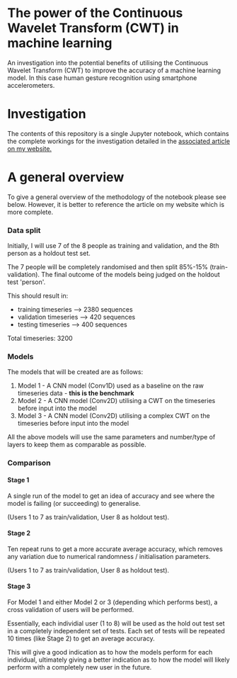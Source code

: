 # The power of the Continuous Wavelet Transform (CWT) in machine learning
An investigation into the potential benefits of utilising the Continuous Wavelet Transform (CWT) to improve the accuracy of a machine learning model. In this case human gesture recognition using smartphone accelerometers.

# Investigation

The contents of this repository is a single Jupyter notebook, which contains the complete workings for the investigation detailed in the [associated article on my website.](https://www.thetestspecimen.com/posts/continuous-wavelet-transform-cnn/)

# A general overview

To give a general overview of the methodology of the notebook please see below. However, it is better to reference the article on my website which is more complete.

### Data split

Initially, I will use 7 of the 8 people as training and validation, and the 8th person as a holdout test set.

The 7 people will be completely randomised and then split 85%-15% (train-validation). The final outcome of the models being judged on the holdout test 'person'.

This should result in:

* training timeseries --> 2380 sequences
* validation timeseries --> 420 sequences
* testing timeseries --> 400 sequences

Total timeseries: 3200

### Models

The models that will be created are as follows:

1. Model 1 - A CNN model (Conv1D) used as a baseline on the raw timeseries data - **this is the benchmark**
2. Model 2 - A CNN model (Conv2D) utilising a CWT on the timeseries before input into the model
3. Model 3 - A CNN model (Conv2D) utilising a complex CWT on the timeseries before input into the model

All the above models will use the same parameters and number/type of layers to keep them as comparable as possible. 

### Comparison

#### Stage 1

A single run of the model to get an idea of accuracy and see where the model is failing (or succeeding) to generalise. 

(Users 1 to 7 as train/validation, User 8 as holdout test).

#### Stage 2

Ten repeat runs to get a more accurate average accuracy, which removes any variation due to numerical randomness / initialisation parameters. 

(Users 1 to 7 as train/validation, User 8 as holdout test).

#### Stage 3 

For Model 1 and either Model 2 or 3 (depending which performs best), a cross validation of users will be performed. 

Essentially, each individial user (1 to 8) will be used as the hold out test set in a completely independent set of tests. Each set of tests will be repeated 10 times (like Stage 2) to get an average accuracy. 

This will give a good indication as to how the models perform for each individual, ultimately giving a better indication as to how the model will likely perform with a completely new user in the future.

